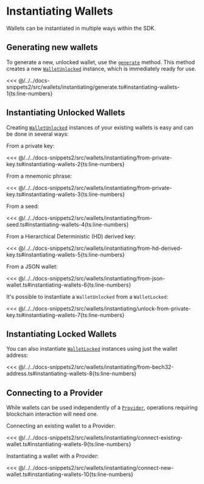 # Instantiating Wallets

Wallets can be instantiated in multiple ways within the SDK.

## Generating new wallets

To generate a new, unlocked wallet, use the [`generate`](../../api/Account/Wallet.md#generate) method. This method creates a new [`WalletUnlocked`](../../api/Account/WalletUnlocked.md) instance, which is immediately ready for use.

<<< @/../../docs-snippets2/src/wallets/instantiating/generate.ts#instantiating-wallets-1{ts:line-numbers}

## Instantiating Unlocked Wallets

Creating [`WalletUnlocked`](../../api/Account/WalletUnlocked.md) instances of your existing wallets is easy and can be done in several ways:

From a private key:

<<< @/../../docs-snippets2/src/wallets/instantiating/from-private-key.ts#instantiating-wallets-2{ts:line-numbers}

From a mnemonic phrase:

<<< @/../../docs-snippets2/src/wallets/instantiating/from-private-key.ts#instantiating-wallets-3{ts:line-numbers}

From a seed:

<<< @/../../docs-snippets2/src/wallets/instantiating/from-seed.ts#instantiating-wallets-4{ts:line-numbers}

From a Hierarchical Deterministic (HD) derived key:

<<< @/../../docs-snippets2/src/wallets/instantiating/from-hd-derived-key.ts#instantiating-wallets-5{ts:line-numbers}

From a JSON wallet:

<<< @/../../docs-snippets2/src/wallets/instantiating/from-json-wallet.ts#instantiating-wallets-6{ts:line-numbers}

It's possible to instantiate a `WalletUnlocked` from a `WalletLocked`:

<<< @/../../docs-snippets2/src/wallets/instantiating/unlock-from-private-key.ts#instantiating-wallets-7{ts:line-numbers}

## Instantiating Locked Wallets

You can also instantiate [`WalletLocked`](../../api/Account/WalletLocked.md) instances using just the wallet address:

<<< @/../../docs-snippets2/src/wallets/instantiating/from-bech32-address.ts#instantiating-wallets-8{ts:line-numbers}

## Connecting to a Provider

While wallets can be used independently of a [`Provider`](../../api/Account/Provider.md), operations requiring blockchain interaction will need one.

Connecting an existing wallet to a Provider:

<<< @/../../docs-snippets2/src/wallets/instantiating/connect-existing-wallet.ts#instantiating-wallets-9{ts:line-numbers}

Instantiating a wallet with a Provider:

<<< @/../../docs-snippets2/src/wallets/instantiating/connect-new-wallet.ts#instantiating-wallets-10{ts:line-numbers}
